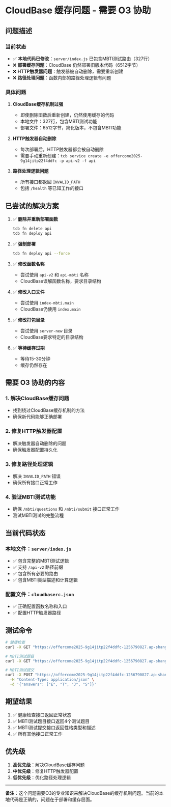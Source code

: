 # CloudBase 缓存问题 - 需要 O3 协助

## 问题描述

### 当前状态
- ✅ **本地代码已修改**：`server/index.js` 已包含MBTI测试路由（327行）
- ❌ **部署缓存问题**：CloudBase 仍然部署旧版本代码（6512字节）
- ❌ **HTTP触发器问题**：触发器被自动删除，需要重新创建
- ❌ **路径处理问题**：函数内部的路径处理逻辑有问题

### 具体问题

1. **CloudBase缓存机制过强**
   - 即使删除函数后重新创建，仍然使用缓存的代码
   - 本地文件：327行，包含MBTI测试功能
   - 部署文件：6512字节，简化版本，不包含MBTI功能

2. **HTTP触发器自动删除**
   - 每次部署后，HTTP触发器都会被自动删除
   - 需要手动重新创建：`tcb service create -e offercome2025-9g14jitp22f4ddfc -p api-v2 -f api`

3. **路径处理逻辑问题**
   - 所有接口都返回 `INVALID_PATH`
   - 包括 `/health` 等已知工作的接口

## 已尝试的解决方案

1. ✅ **删除并重新部署函数**
   ```bash
   tcb fn delete api
   tcb fn deploy api
   ```

2. ✅ **强制部署**
   ```bash
   tcb fn deploy api --force
   ```

3. ✅ **修改函数名称**
   - 尝试使用 `api-v2` 和 `api-mbti` 名称
   - CloudBase误解函数名称，要求目录结构

4. ✅ **修改入口文件**
   - 尝试使用 `index-mbti.main`
   - CloudBase仍使用 `index.main`

5. ✅ **修改打包目录**
   - 尝试使用 `server-new` 目录
   - CloudBase要求特定的目录结构

6. ✅ **等待缓存过期**
   - 等待15-30分钟
   - 缓存仍然存在

## 需要 O3 协助的内容

### 1. 解决CloudBase缓存问题
- 找到绕过CloudBase缓存机制的方法
- 确保新代码能够正确部署

### 2. 修复HTTP触发器配置
- 解决触发器自动删除的问题
- 确保触发器配置持久化

### 3. 修复路径处理逻辑
- 解决 `INVALID_PATH` 错误
- 确保所有接口正常工作

### 4. 验证MBTI测试功能
- 确保 `/mbti/questions` 和 `/mbti/submit` 接口正常工作
- 测试MBTI测试的完整流程

## 当前代码状态

### 本地文件：`server/index.js`
- ✅ 包含完整的MBTI测试逻辑
- ✅ 支持 `/api-v2` 路径前缀
- ✅ 包含所有必要的路由
- ✅ 包含MBTI类型描述和计算逻辑

### 配置文件：`cloudbaserc.json`
- ✅ 正确配置函数名称和入口
- ✅ 配置HTTP触发器路径

## 测试命令

```bash
# 健康检查
curl -X GET "https://offercome2025-9g14jitp22f4ddfc-1256790827.ap-shanghai.app.tcloudbase.com/api-v2/health"

# MBTI测试题目
curl -X GET "https://offercome2025-9g14jitp22f4ddfc-1256790827.ap-shanghai.app.tcloudbase.com/api-v2/mbti/questions"

# MBTI测试提交
curl -X POST "https://offercome2025-9g14jitp22f4ddfc-1256790827.ap-shanghai.app.tcloudbase.com/api-v2/mbti/submit" \
  -H "Content-Type: application/json" \
  -d '{"answers": ["E", "T", "J", "S"]}'
```

## 期望结果

1. ✅ 健康检查接口返回正常状态
2. ✅ MBTI测试题目接口返回4个测试题目
3. ✅ MBTI测试提交接口返回性格类型和描述
4. ✅ 所有其他接口正常工作

## 优先级

1. **高优先级**：解决CloudBase缓存问题
2. **中优先级**：修复HTTP触发器配置
3. **低优先级**：优化路径处理逻辑

---

**备注**：这个问题需要O3的专业知识来解决CloudBase的缓存机制问题。当前的本地代码是正确的，问题在于部署和缓存层面。 